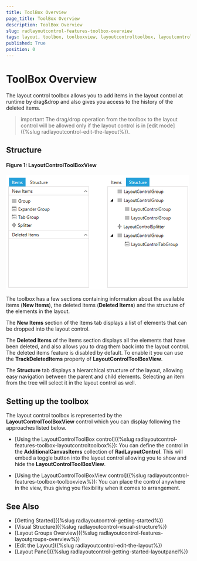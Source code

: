 ```yaml
---
title: ToolBox Overview
page_title: ToolBox Overview
description: ToolBox Overview
slug: radlayoutcontrol-features-toolbox-overview
tags: layout, toolbox, toolboxview, layoutcontroltoolbox, layoutcontroltoolboxview
published: True
position: 0
---
```


# ToolBox Overview

The layout control toolbox allows you to add items in the layout control at runtime by drag&drop and also gives you access to the history of the deleted items.

>important The drag/drop operation from the toolbox to the layout control will be allowed only if the layout control is in [edit mode]({%slug radlayoutcontrol-edit-the-layout%}).

## Structure

#### __Figure 1: LayoutControlToolBoxView__
![](images/radlayoutcontrol-features-toolbox-overview-01.png)

The toolbox has a few sections containing information about the available items (__New Items__), the deleted items (__Deleted Items__) and the structure of the elements in the layout.

The __New Items__ section of the Items tab displays a list of elements that can be dropped into the layout control.

The __Deleted Items__ of the Items section displays all the elements that have been deleted, and also allows you to drag them back into the layout control. The deleted items feature is disabled by default. To enable it you can use the __TrackDeletedItems__ property of __LayoutControlToolBoxView__.

The __Structure__ tab displays a hierarchical structure of the layout, allowing easy navigation between the parent and child elements. Selecting an item from the tree will select it in the layout control as well.

## Setting up the toolbox

The layout control toolbox is represented by the __LayoutControlToolBoxView__ control which you can display following the approaches listed below.

* [Using the LayoutControlToolBox control]({%slug radlayoutcontrol-features-toolbox-layoutcontroltoolbox%}): You can define the control in the __AdditionalCanvasItems__ collection of __RadLayoutControl__. This will embed a toggle button into the layout control allowing you to show and hide the __LayoutControlToolBoxView__.

* [Using the LayoutControlToolBoxView control]({%slug radlayoutcontrol-features-toolbox-toolboxview%}): You can place the control anywhere in the view, thus giving you flexibility when it comes to arrangement.

## See Also
* [Getting Started]({%slug radlayoutcontrol-getting-started%})
* [Visual Structure]({%slug radlayoutcontrol-visual-structure%})
* [Layout Groups Overview]({%slug radlayoutcontrol-features-layoutgroups-overview%})
* [Edit the Layout]({%slug radlayoutcontrol-edit-the-layout%})
* [Layout Panel]({%slug radlayoutcontrol-getting-started-layoutpanel%})
